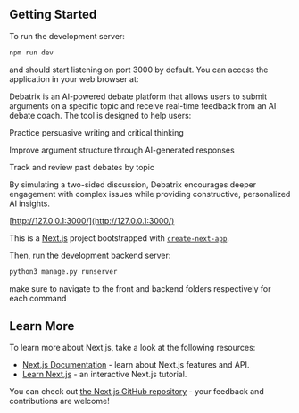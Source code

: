 ## Getting Started

To  run the development server:

```bash
npm run dev
```

and should start listening on port 3000 by default. You can access the application in your web browser at:


Debatrix is an AI-powered debate platform that allows users to submit arguments on a specific topic and receive real-time feedback from an AI debate coach. The tool is designed to help users:

Practice persuasive writing and critical thinking

Improve argument structure through AI-generated responses

Track and review past debates by topic

By simulating a two-sided discussion, Debatrix encourages deeper engagement with complex issues while providing constructive, personalized AI insights.

[http://127.0.0.1:3000/](http://127.0.0.1:3000/)

This is a [Next.js](https://nextjs.org) project bootstrapped with [`create-next-app`](https://nextjs.org/docs/app/api-reference/cli/create-next-app).


Then, run the development backend server:

```bash
python3 manage.py runserver
```
make sure to navigate to the front and backend folders respectively for each command
## Learn More

To learn more about Next.js, take a look at the following resources:

- [Next.js Documentation](https://nextjs.org/docs) - learn about Next.js features and API.
- [Learn Next.js](https://nextjs.org/learn) - an interactive Next.js tutorial.

You can check out [the Next.js GitHub repository](https://github.com/vercel/next.js) - your feedback and contributions are welcome!


